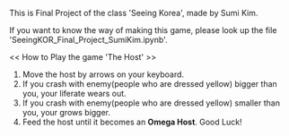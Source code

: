 
  This is Final Project of the class 'Seeing Korea', made by Sumi Kim.

  If you want to know the way of making this game,
  please look up the file 'SeeingKOR_Final_Project_SumiKim.ipynb'.

  << How to Play the game 'The Host' >>
  1) Move the host by arrows on your keyboard.
  2) If you crash with enemy(people who are dressed yellow) bigger than you, your liferate wears out.
  3) If you crash with enemy(people who are dressed yellow) smaller than you, your grows bigger.
  4) Feed the host until it becomes an **Omega Host**. Good Luck!
